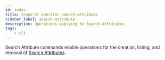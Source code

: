 ```yaml
---
id: index
title: temporal operator search-attribute
sidebar_label: search-attribute
description: Operations applying to Search Attributes.
tags:
    - cli
---
```


Search Attribute commands enable operations for the creation, listing, and removal of [Search Attributes](/concepts/what-is-a-search-attribute).
